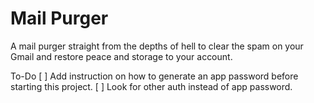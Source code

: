 # Mail Purger

A mail purger straight from the depths of hell to clear the spam on your Gmail and restore peace and storage to your account.

To-Do
[ ] Add instruction on how to generate an app password before starting this project.
[ ] Look for other auth instead of app password.
